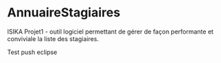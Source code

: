 # AnnuaireStagiaires
ISIKA Projet1 - outil logiciel permettant de gérer de façon performante et conviviale la liste des stagiaires.

Test push eclipse
